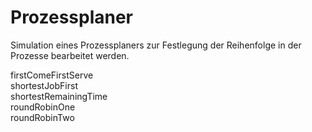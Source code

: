 # Prozessplaner
Simulation eines Prozessplaners zur Festlegung der Reihenfolge in der Prozesse bearbeitet werden.

firstComeFirstServe  
shortestJobFirst  
shortestRemainingTime  
roundRobinOne  
roundRobinTwo  
